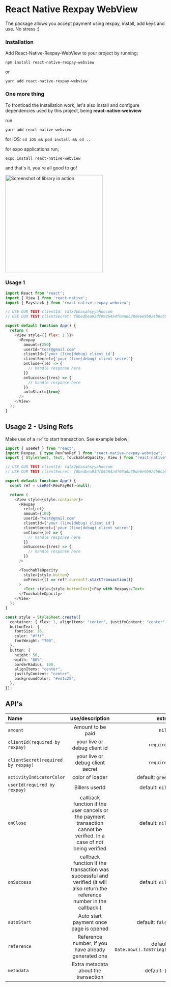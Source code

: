 # React Native Rexpay WebView

The package allows you accept payment using rexpay, install, add keys and use. No stress :)

### [](https://github.com/josemak25/react-native-rexpay-webview)Installation

Add React-Native-Rexpay-WebView to your project by running;

`npm install react-native-rexpay-webview`

or

`yarn add react-native-rexpay-webview`

### **One more thing**

To frontload the installation work, let's also install and configure dependencies used by this project, being **react-native-webview**

run

`yarn add react-native-webview`

for iOS: `cd iOS && pod install && cd ..`

for expo applications run;

`expo install react-native-webview`

and that's it, you're all good to go!

<img width="306" alt="Screenshot of library in action" src="https://github.com/user-attachments/assets/3f6db6b2-2274-4046-9f0e-56a79395d78d">

### [](https://github.com/user-attachments/assets/3f6db6b2-2274-4046-9f0e-56a79395d78d)Usage 1

```javascript
import React from 'react';
import { View } from 'react-native';
import { Paystack } from 'react-native-rexpay-webview';

// USE OUR TEST clientId: talk2phasahsyyahoocom
// USE OUR TEST clientSecret: f0bedbea93df09264a4f09a6b38de6e9b924b6cb92bf4a0c07ce46f26f85

export default function App() {
  return (
    <View style={{ flex: 1 }}>
      <Rexpay
        amount={250}
        userId="test@gmail.com"
        clientId={'your (live|debug) client id'}
        clientSecret={'your (live|debug) client secret'}
        onClose={(e) => {
          // handle response here
        }}
        onSuccess={(res) => {
          // handle response here
        }}
        autoStart={true}
      />
    </View>
  );
}
```

## Usage 2 - Using Refs

Make use of a `ref` to start transaction. See example below;

```typescript
import { useRef } from "react";
import Rexpay, { type RexPayRef } from "react-native-rexpay-webview";
import { StyleSheet, Text, TouchableOpacity, View } from "react-native";

// USE OUR TEST clientId: talk2phasahsyyahoocom
// USE OUR TEST clientSecret: f0bedbea93df09264a4f09a6b38de6e9b924b6cb92bf4a0c07ce46f26f85

export default function App() {
  const ref = useRef<RexPayRef>(null);

  return (
    <View style={style.container}>
      <Rexpay
        ref={ref}
        amount={100}
        userId="test@gmail.com"
        clientId={'your (live|debug) client id'}
        clientSecret={'your (live|debug) client secret'}
        onClose={(e) => {
          // handle response here
        }}
        onSuccess={(res) => {
          // handle response here
        }}
      />

      <TouchableOpacity
        style={style.button}
        onPress={() => ref?.current?.startTransaction()}
      >
        <Text style={style.buttonText}>Pay with Rexpay</Text>
      </TouchableOpacity>
    </View>
  );
}

const style = StyleSheet.create({
  container: { flex: 1, alignItems: "center", justifyContent: "center" },
  buttonText: {
    fontSize: 16,
    color: "#fff",
    fontWeight: "700",
  },
  button: {
    height: 50,
    width: "80%",
    borderRadius: 100,
    alignItems: "center",
    justifyContent: "center",
    backgroundColor: "#ed1c25",
  },
});
```

## API's

| Name                               |                                                       use/description                                                        |                            extra |
| :--------------------------------- | :--------------------------------------------------------------------------------------------------------------------------: | -------------------------------: |
| `amount`                           |                                                      Amount to be paid                                                       |                           `nill` |
| `clientId(required by rexpay)`     |                                                 your live or debug client id                                                 |                       `required` |
| `clientSecret(required by rexpay)` |                                               your live or debug client secret                                               |                       `required` |
| `activityIndicatorColor`           |                                                       color of loader                                                        |                 default: `green` |
| `userId(required by rexpay)`       |                                                        Billers userId                                                        |                  default: `nill` |
| `onClose`                          |     callback function if the user cancels or the payment transaction cannot be verified. In a case of not being verified     |                  default: `nill` |
| `onSuccess`                        | callback function if the transaction was successful and verified (it will also return the reference number in the callback ) |                  default: `nill` |
| `autoStart`                        |                                            Auto start payment once page is opened                                            |                 default: `false` |
| `reference`                        |                                     Reference number, if you have already generated one                                      | default: `Date.now().toString()` |
| `metadata`                         |                                             Extra metadata about the transaction                                             |                    default: `{}` |
